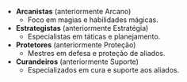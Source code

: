 - **Arcanistas** (anteriormente Arcano)
    - Foco em magias e habilidades mágicas.
- **Estrategistas** (anteriormente Estratégia)
    - Especialistas em táticas e planejamento.
- **Protetores** (anteriormente Proteção)
    - Mestres em defesa e proteção de aliados.
- **Curandeiros** (anteriormente Suporte)
    - Especializados em cura e suporte aos aliados.